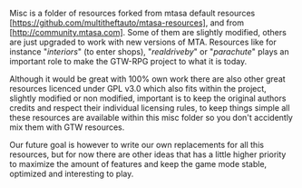 Misc is a folder of resources forked from mtasa default resources [https://github.com/multitheftauto/mtasa-resources], 
and from [http://community.mtasa.com]. Some of them are slightly modified, others are just upgraded to work with new 
versions of MTA. Resources like for instance "_interiors_" (to enter shops), "_realdriveby_" or "_parachute_" plays an 
important role to make the GTW-RPG project to what it is today. 

Although it would be great with 100% own work there are also other great resources licenced under GPL v3.0 which also 
fits within the project, slightly modified or non modified, important is to keep the original authors credits and respect 
their individual licensing rules, to keep things simple all these resources are available within this misc folder so you 
don't accidently mix them with GTW resources.

Our future goal is however to write our own replacements for all this resources, but for now there are other ideas that
has a little higher priority to maximize the amount of features and keep the game mode stable, optimized and interesting
to play.
